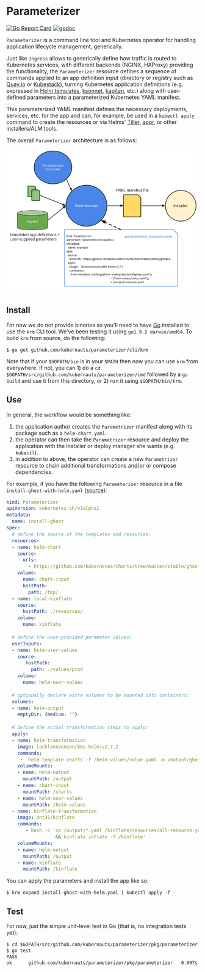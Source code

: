 # Parameterizer
[![Go Report Card](https://goreportcard.com/badge/github.com/kubernauts/parameterizer)](https://goreportcard.com/report/github.com/kubernauts/parameterizer)
[![godoc](https://godoc.org/github.com/kubernauts/parameterizer?status.svg)](https://godoc.org/github.com/kubernauts/parameterizer)

`Parameterizer` is a command line tool and Kubernetes operator for handling application lifecycle management, generically.

Just like `Ingress` allows to generically define how traffic is routed to Kubernetes services, with different backends (NGINX, HAProxy) providing the functionality, the `Parameterizer` resource defines a sequence of commands applied to an app definition input (directory or registry such as [Quay.io](https://quay.io/application/) or [Kubestack](https://www.kubestack.com/)), turning Kubernetes application definitions (e.g. expressed in [Helm templates](https://github.com/kubernetes/helm/blob/master/docs/chart_template_guide/functions_and_pipelines.md), [ksonnet](https://ksonnet.io/docs/concepts), [kapitan](https://github.com/deepmind/kapitan), etc.) along with user-defined parameters into a parameterized Kubernetes YAML manifest.

This parameterized YAML manifest defines the necessary deployments, services, etc. for the app and can, for example, be used in a `kubectl apply` command to create the resources or via Helms' [Tiller](https://docs.helm.sh/glossary/#tiller), [appr](https://github.com/app-registry/appr), or other installers/ALM tools.

The overall `Parameterizer` architecture is as follows:

![Parameterizer architecture](img/parameterizer-architecture.png)

## Install

For now we do not provide binaries so you'll need to have [Go](https://golang.org/dl/) installed to use the `krm` CLI tool. We've been testing it using `go1.9.2 darwin/amd64`. To build `krm` from source, do the following:

```
$ go get github.com/kubernauts/parameterizer/cli/krm
```

Note that if your `$GOPATH/bin` is in your `$PATH` then now you can use `krm` from everywhere. If not, you can 1) do a `cd $GOPATH/src/github.com/kubernauts/parameterizer/cmd` followed by a `go build` and use it from this directory, or 2) run it using `$GOPATH/bin/krm`.

## Use

In general, the workflow would be something like:

1. the application author creates the `Parametrizer` manifest along with its package such as a `helm-chart.yaml`.
1. the operator can then take the `Parametrizer` resource and deploy the application with the installer or deploy manager she wants (e.g. `kubectl`).
1. in addition to above, the operator can create a new `Parametrizer` resource to chain additional transformations and/or or compose dependencies.

For example, if you have the following `Parameterizer` resource in a file `install-ghost-with-helm.yaml` ([source](test/install-ghost-with-helm.yaml)):

```yaml
kind: Parameterizer
apiVersion: kubernetes.sh/v1alpha1
metadata:
  name: install-ghost
spec:
  # define the source of the templates and resources:
  resources:
  - name: helm-chart
    source:
      urls:
        - https://github.com/kubernetes/charts/tree/master/stable/ghost
    volume:
      name: chart-input
      hostPath:
        path: /tmp/
  - name: local-kinflate
    source:
      hostPath: ./resources/
    volume:
      name: kinflate

  # define the user-provided parameter values:
  userInputs:
  - name: helm-user-values
    source:
       hostPath:
         path: ./values/prod
    volume:
      name: helm-user-values

  # optionally declare extra volumes to be mounted into containers:
  volumes:
  - name: helm-output
    emptyDir: {medium: ""}

  # define the actual transformation steps to apply:
  apply:
  - name: helm-transformation
    image: lachlanevenson/k8s-helm:v2.7.2
    commands:
     -  helm template charts -f /helm-values/value.yaml -o /output/ghost-resources.yaml
    volumeMounts:
    - name: helm-output
      mountPath: /output
    - name: chart-input
      mountPath: /charts
    - name: helm-user-values
      mountPath: /helm-values
  - name: kinflate-transformation
    image: ant31/kinflate
    commands:
       - bash -c 'cp /output/*.yaml /kinflate/resources/all-resource.yaml \
                  && kinflate inflate -f /kinflate'
    volumeMounts:
    - name: helm-output
      mountPath: /output
    - name: kinflate
      mountPath: /kinflate
```

You can apply the parameters and install the app like so:

```
$ krm expand install-ghost-with-helm.yaml | kubectl apply -f -
```

## Test

For now, just the simple unit-level test in Go (that is, no integration tests yet):

```
$ cd $GOPATH/src/github.com/kubernauts/parameterizer/pkg/parameterizer
$ go test
PASS
ok      github.com/kubernauts/parameterizer/pkg/parameterizer   0.007s
```
